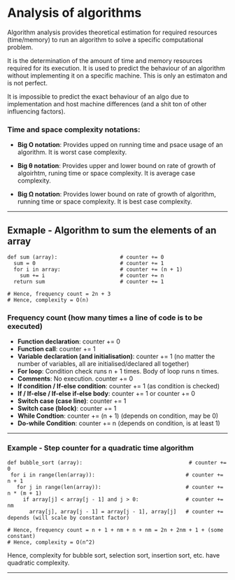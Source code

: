 # Analysis of algorithms
Algorithm analysis provides theoretical estimation for required resources (time/memory) to run an algorithm to solve a specific computational problem.

It is the determination of the amount of time and memory resources required for its execution. It is used to predict the behaviour of an algorithm without implementing it on a specific machine. This is only an estimaton and is not perfect.

It is impossible to predict the exact behaviour of an algo due to implementation and host machine differences (and a shit ton of other influencing factors).

### Time and space complexity notations:

- __Big O notation__: Provides upped on running time and psace usage of an algorithm. It is worst case complexity.

- __Big θ notation__: Provides upper and lower bound on rate of growth of algoirhtm, runing time or space complexity. It is average case complexity.

- __Big Ω notation__: Provides lower bound on rate of growth of algorithm, running time or space complexity. It is best case complexity.

 _________________________________________________________________________________________________

## Exmaple - Algorithm to sum the elements of an array
```
def sum (array):                    # counter += 0
  sum = 0                           # counter += 1
  for i in array:                   # counter += (n + 1)
    sum += i                        # counter += n
  return sum                        # counter += 1

# Hence, frequency count = 2n + 3
# Hence, complexity = O(n)
```

### Frequency count (how many times a line of code is to be executed)
- __Function declaration__: counter += 0
- __Function call__: counter += 1
- __Variable declaration (and initialisation)__: counter += 1 (no matter the number of variables, all are initialised/declared all together)
- __For loop__: Condition check runs n + 1 times. Body of loop runs n times.
- __Comments__: No execution. counter += 0
- __If condition /  If-else condition__: counter += 1 (as condition is checked)
- __If / If-else / If-else if-else body__: counter += 1 or counter += 0
- __Switch case (case line)__: counter += 1
- __Switch case (block)__: counter += 1
- __While Condtion__: counter += (n + 1) (depends on condition, may be 0)
- __Do-while Condition__: counter += n (depends on condition, is at least 1)

 _________________________________________________________________________________________________

 ### Example - Step counter for a quadratic time algorithm
 ```
def bubble_sort (array):                                  # counter += 0
  for i in range(len(array)):                             # counter += n + 1 
    for j in range(len(array)):                           # counter += n * (m + 1)
      if array[j] < array[j - 1] and j > 0:               # counter += nm
        array[j], array[j - 1] = array[j - 1], array[j]   # counter += depends (will scale by constant factor)

# Hence, frequency count = n + 1 + nm + n + nm = 2n + 2nm + 1 + (some constant)
# Hence, complexity = O(n^2)
 ```
 
 Hence, complexity for bubble sort,  selection sort, insertion sort, etc. have quadratic complexity. 
 _________________________________________________________________________________________________
